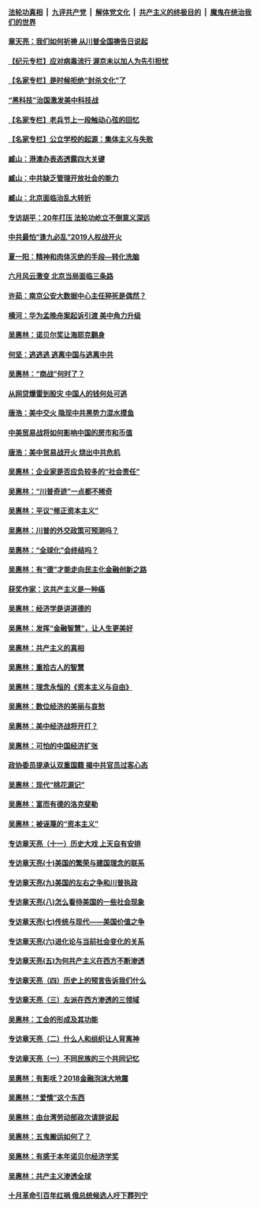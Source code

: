 

####  [法轮功真相](../../../../basic/blob/master/README.md?t=07021331) &nbsp;|&nbsp; [九评共产党](../../../../9ping.md/blob/master/README.md?t=07021331) &nbsp;|&nbsp; [解体党文化](../../../../jtdwh.md/blob/master/README.md?t=07021331)  &nbsp;|&nbsp; [共产主义的终极目的](../../../../gczydzjmd.md/blob/master/README.md?t=07021331) &nbsp;|&nbsp; [魔鬼在统治我们的世界](../../../../mgztzwmdsj.md/blob/master/README.md?t=07021331) 

#### [章天亮：我们如何祈祷 从川普全国祷告日说起](../pages/nsc423/n11944627.md?t=07021331) 

#### [【纪元专栏】应对病毒流行 渥京未以加人为先引担忧](../pages/nsc423/n11875714.md?t=07021331) 

#### [【名家专栏】是时候拒绝“封杀文化”了](../pages/nsc423/n11814093.md?t=07021331) 

#### [“黑科技”治国激发美中科技战](../pages/nsc423/n11638056.md?t=07021331) 

#### [【名家专栏】老兵节上一段触动心弦的回忆](../pages/nsc423/n11646016.md?t=07021331) 

#### [【名家专栏】公立学校的起源：集体主义与失败](../pages/nsc423/n11601833.md?t=07021331) 

#### [臧山：港澳办表态透露四大关键](../pages/nsc423/n11421628.md?t=07021331) 

#### [臧山：中共缺乏管理开放社会的能力](../pages/nsc423/n11407457.md?t=07021331) 

#### [臧山：北京面临治乱大转折](../pages/nsc423/n11406895.md?t=07021331) 

#### [专访胡平：20年打压 法轮功屹立不倒意义深远](../pages/nsc423/n11398800.md?t=07021331) 

#### [中共最怕“逢九必乱”2019人权战开火](../pages/nsc423/n11385248.md?t=07021331) 

#### [夏一阳：精神和肉体灭绝的手段—转化洗脑](../pages/nsc423/n11368250.md?t=07021331) 

#### [六月风云激变 北京当局面临三条路](../pages/nsc423/n11313668.md?t=07021331) 

#### [许茹：南京公安大数据中心主任猝死是偶然？](../pages/nsc423/n11064744.md?t=07021331) 

#### [横河：华为孟晚舟案起诉引渡 美中角力升级](../pages/nsc423/n11027230.md?t=07021331) 

#### [吴惠林：诺贝尔奖让海耶克翻身](../pages/nsc423/n10890049.md?t=07021331) 

#### [何坚：逃逃逃 逃离中国与逃离中共](../pages/nsc423/n10592891.md?t=07021331) 

#### [吴惠林：“商战”何时了？](../pages/nsc423/n10573558.md?t=07021331) 

#### [从网贷爆雷到股灾 中国人的钱何处可逃](../pages/nsc423/n10572800.md?t=07021331) 

#### [唐浩：美中交火 隐现中共黑势力混水摸鱼](../pages/nsc423/n10544040.md?t=07021331) 

#### [中美贸易战将如何影响中国的房市和币值](../pages/nsc423/n10543697.md?t=07021331) 

#### [唐浩：美中贸易战开火 烧出中共危机](../pages/nsc423/n10540126.md?t=07021331) 

#### [吴惠林：企业家是否应负较多的“社会责任”](../pages/nsc423/n10535022.md?t=07021331) 

#### [吴惠林：“川普奇迹”一点都不稀奇](../pages/nsc423/n10512808.md?t=07021331) 

#### [吴惠林：平议“修正资本主义”](../pages/nsc423/n10495724.md?t=07021331) 

#### [吴惠林：川普的外交政策可预测吗？](../pages/nsc423/n10462387.md?t=07021331) 

#### [吴惠林：“全球化”会终结吗？](../pages/nsc423/n10452838.md?t=07021331) 

#### [吴惠林：有“德”才能走向民主化金融创新之路](../pages/nsc423/n10432292.md?t=07021331) 

#### [获奖作家：这共产主义是一种癌](../pages/nsc423/n10431541.md?t=07021331) 

#### [吴惠林：经济学是讲道德的](../pages/nsc423/n10398014.md?t=07021331) 

#### [吴惠林：发挥“金融智慧”，让人生更美好](../pages/nsc423/n10375019.md?t=07021331) 

#### [吴惠林：共产主义的真相](../pages/nsc423/n10351394.md?t=07021331) 

#### [吴惠林：重拾古人的智慧](../pages/nsc423/n10337691.md?t=07021331) 

#### [吴惠林：理念永恒的《资本主义与自由》](../pages/nsc423/n10316274.md?t=07021331) 

#### [吴惠林：数位经济的美丽与哀愁](../pages/nsc423/n10292946.md?t=07021331) 

#### [吴惠林：美中经济战将开打？](../pages/nsc423/n10258825.md?t=07021331) 

#### [吴惠林：可怕的中国经济扩张](../pages/nsc423/n10219147.md?t=07021331) 

#### [政协委员提承认双重国籍 揭中共官员过客心态](../pages/nsc423/n10208809.md?t=07021331) 

#### [吴惠林：现代“桃花源记”](../pages/nsc423/n10185234.md?t=07021331) 

#### [吴惠林：富而有德的洛克斐勒](../pages/nsc423/n10142264.md?t=07021331) 

#### [吴惠林：被诬蔑的“资本主义”](../pages/nsc423/n10124816.md?t=07021331) 

#### [专访章天亮（十一）历史大戏 上天自有安排](../pages/nsc423/n10094905.md?t=07021331) 

#### [专访章天亮(十)美国的繁荣与建国理念的联系](../pages/nsc423/n10094899.md?t=07021331) 

#### [专访章天亮(九)美国的左右之争和川普执政](../pages/nsc423/n10094889.md?t=07021331) 

#### [专访章天亮(八)怎么看待美国的一些社会现象](../pages/nsc423/n10094857.md?t=07021331) 

#### [专访章天亮(七)传统与现代——美国价值之争](../pages/nsc423/n10093140.md?t=07021331) 

#### [专访章天亮(六)进化论与当前社会变化的关系](../pages/nsc423/n10092036.md?t=07021331) 

#### [专访章天亮(五)为何共产主义在西方不断渗透](../pages/nsc423/n10083620.md?t=07021331) 

#### [专访章天亮（四）历史上的预言告诉我们什么](../pages/nsc423/n10083606.md?t=07021331) 

#### [专访章天亮（三）左派在西方渗透的三领域](../pages/nsc423/n10081115.md?t=07021331) 

#### [吴惠林：工会的形成及其功能](../pages/nsc423/n10080633.md?t=07021331) 

#### [专访章天亮（二）什么人和组织让人背离神](../pages/nsc423/n10076637.md?t=07021331) 

#### [专访章天亮（一）不同民族的三个共同记忆](../pages/nsc423/n10074188.md?t=07021331) 

#### [吴惠林：有影呒？2018金融泡沫大地震](../pages/nsc423/n10040534.md?t=07021331) 

#### [吴惠林：“爱情”这个东西](../pages/nsc423/n10019423.md?t=07021331) 

#### [吴惠林：由台湾劳动部政次请辞说起](../pages/nsc423/n9979679.md?t=07021331) 

#### [吴惠林：五鬼搬运如何了？](../pages/nsc423/n9925338.md?t=07021331) 

#### [吴惠林：有感于本年诺贝尔经济学奖](../pages/nsc423/n9871883.md?t=07021331) 

#### [吴惠林：共产主义渗透全球](../pages/nsc423/n9812748.md?t=07021331) 

#### [十月革命引百年红祸 俄总统候选人吁下葬列宁](../pages/nsc423/n9810182.md?t=07021331) 

